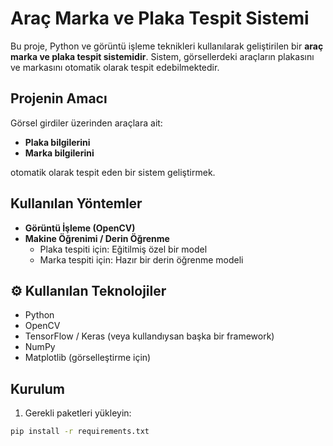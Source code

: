 # Araç Marka ve Plaka Tespit Sistemi

Bu proje, Python ve görüntü işleme teknikleri kullanılarak geliştirilen bir **araç marka ve plaka tespit sistemidir**. Sistem, görsellerdeki araçların plakasını ve markasını otomatik olarak tespit edebilmektedir.

##  Projenin Amacı

Görsel girdiler üzerinden araçlara ait:
- **Plaka bilgilerini**
- **Marka bilgilerini**

otomatik olarak tespit eden bir sistem geliştirmek.

##  Kullanılan Yöntemler

- **Görüntü İşleme (OpenCV)**
- **Makine Öğrenimi / Derin Öğrenme**
  - Plaka tespiti için: Eğitilmiş özel bir model
  - Marka tespiti için: Hazır bir derin öğrenme modeli

## ⚙ Kullanılan Teknolojiler

- Python
- OpenCV
- TensorFlow / Keras (veya kullandıysan başka bir framework)
- NumPy
- Matplotlib (görselleştirme için)

##  Kurulum

1. Gerekli paketleri yükleyin:

```bash
pip install -r requirements.txt
